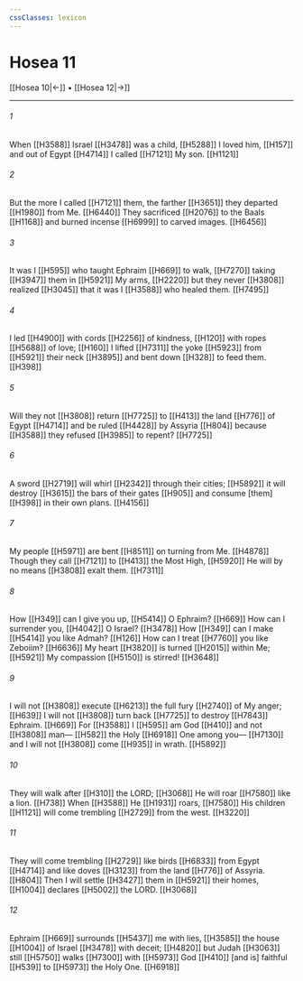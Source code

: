 ```yaml
---
cssClasses: lexicon
---
```


# Hosea 11

[[Hosea 10|←]] • [[Hosea 12|→]]

---

###### 1
When [[H3588]] Israel [[H3478]] was a child, [[H5288]] I loved him, [[H157]] and out of Egypt [[H4714]] I called [[H7121]] My son. [[H1121]]

###### 2
But the more I called [[H7121]] them,  the farther [[H3651]] they departed [[H1980]] from Me. [[H6440]] They sacrificed [[H2076]] to the Baals [[H1168]] and burned incense [[H6999]] to carved images. [[H6456]]

###### 3
It was I [[H595]] who taught Ephraim [[H669]] to walk, [[H7270]] taking [[H3947]] them in [[H5921]] My arms, [[H2220]] but they never [[H3808]] realized [[H3045]] that it was I [[H3588]] who healed them. [[H7495]]

###### 4
I led [[H4900]] with cords [[H2256]] of kindness, [[H120]] with ropes [[H5688]] of love; [[H160]] I lifted [[H7311]] the yoke [[H5923]] from [[H5921]] their neck [[H3895]] and bent down [[H328]] to feed them. [[H398]]

###### 5
Will they not [[H3808]] return [[H7725]] to [[H413]] the land [[H776]] of Egypt [[H4714]] and be ruled [[H4428]] by Assyria [[H804]] because [[H3588]] they refused [[H3985]] to repent? [[H7725]]

###### 6
A sword [[H2719]] will whirl [[H2342]] through their cities; [[H5892]] it will destroy [[H3615]] the bars of their gates [[H905]] and consume [them] [[H398]] in their own plans. [[H4156]]

###### 7
My people [[H5971]] are bent [[H8511]] on turning from Me. [[H4878]] Though they call [[H7121]] to [[H413]] the Most High, [[H5920]] He will by no means [[H3808]] exalt them. [[H7311]]

###### 8
How [[H349]] can I give you up, [[H5414]] O Ephraim? [[H669]] How can I surrender you, [[H4042]] O Israel? [[H3478]] How [[H349]] can I make [[H5414]] you like Admah? [[H126]] How can I treat [[H7760]] you like Zeboiim? [[H6636]] My heart [[H3820]] is turned [[H2015]] within Me; [[H5921]] My compassion [[H5150]] is stirred! [[H3648]]

###### 9
I will not [[H3808]] execute [[H6213]] the full fury [[H2740]] of My anger; [[H639]] I will not [[H3808]] turn back [[H7725]] to destroy [[H7843]] Ephraim. [[H669]] For [[H3588]] I [[H595]] am God [[H410]] and not [[H3808]] man— [[H582]] the Holy [[H6918]] One among you— [[H7130]] and I will not [[H3808]] come [[H935]] in wrath. [[H5892]]

###### 10
They will walk after [[H310]] the LORD; [[H3068]] He will roar [[H7580]] like a lion. [[H738]] When [[H3588]] He [[H1931]] roars, [[H7580]] His children [[H1121]] will come trembling [[H2729]] from the west. [[H3220]]

###### 11
They will come trembling [[H2729]] like birds [[H6833]] from Egypt [[H4714]] and like doves [[H3123]] from the land [[H776]] of Assyria. [[H804]] Then I will settle [[H3427]] them in [[H5921]] their homes, [[H1004]] declares [[H5002]] the LORD. [[H3068]]

###### 12
Ephraim [[H669]] surrounds [[H5437]] me with lies, [[H3585]] the house [[H1004]] of Israel [[H3478]] with deceit; [[H4820]] but Judah [[H3063]] still [[H5750]] walks [[H7300]] with [[H5973]] God [[H410]] [and is] faithful [[H539]] to [[H5973]] the Holy One. [[H6918]]

